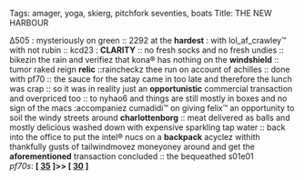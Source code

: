 Tags: amager, yoga, skierg, pitchfork seventies, boats 
Title: THE NEW HARBOUR
  
∆505 : mysteriously on green :: 2292 at the **hardest** : with lol_af_crawley™ with not rubin :: kcd23 : **CLARITY** :: no fresh socks and no fresh undies :: bikezin the rain and verifiez that kona® has nothing on the **windshield** :: tumor raked reign **relic** ::raincheckz thee run on account of achilles :: done with pf70 :: the sauce for the satay came in too late and therefore the lunch was crap :: so it was in reality just an **opportunistic** commercial transaction and overpriced too :: to nyhao6 and things are still mostly in boxes and no sign of the macs :accompaniez cumadidi™ on giving felix™ an opportunity to soil the windy streets around **charlottenborg** :: meat delivered as balls and mostly delicious washed down with expensive sparkling tap water :: back into the office to put the intel® nucs on a **backpack** acyclez withith thankfully gusts of tailwindmovez moneyoney around and get the **aforementioned** transaction concluded :: the bequeathed s01e01  
_pf70s_: **[ [35](https://www.allmusic.com/album/y-mw00004630212) ]>> [ [30](https://www.allmusic.com/album/on-the-corner-mw0000197892) ]**  
